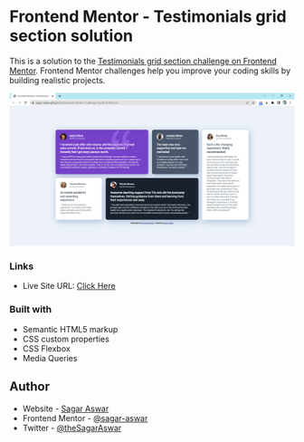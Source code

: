 # Frontend Mentor - Testimonials grid section solution

This is a solution to the [Testimonials grid section challenge on Frontend Mentor](https://www.frontendmentor.io/challenges/testimonials-grid-section-Nnw6J7Un7). Frontend Mentor challenges help you improve your coding skills by building realistic projects. 

![](ScreenShot.png)

### Links

- Live Site URL: [Click Here](https://sagar-aswar.github.io/Testimonial-Section-Challenge-FrontEnd_Mentor/)

### Built with

- Semantic HTML5 markup
- CSS custom properties
- CSS Flexbox
- Media Queries

## Author

- Website - [Sagar Aswar](https://github.com/sagar-aswar)
- Frontend Mentor - [@sagar-aswar](https://www.frontendmentor.io/profile/sagar-aswar)
- Twitter - [@theSagarAswar](https://www.twitter.com/theSagarAswar)